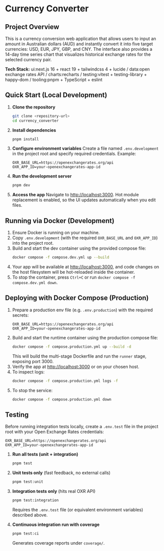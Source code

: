 # Currency Converter

## Project Overview
This is a currency conversion web application that allows users to input an amount in Australian dollars (AUD) and instantly convert it into five target currencies: USD, EUR, JPY, GBP, and CNY. The interface also provides a 14-day time series chart that visualizes historical exchange rates for the selected currency pair.

**Tech Stack:** ui:next.js 16 + react 19 + tailwindcss 4 + lucide / data:open exchange rates API / charts:recharts / testing:vitest + testing-library + happy-dom / tooling:pnpm + TypeScript + eslint


## Quick Start (Local Development)

1. **Clone the repository**
   ```bash
   git clone <repository-url>
   cd currency_converter
   ```

2. **Install dependencies**
   ```bash
   pnpm install
   ```

3. **Configure environment variables**
   Create a file named `.env.development` in the project root and specify required credentials. Example:
   ```dotenv
   OXR_BASE_URL=https://openexchangerates.org/api
   OXR_APP_ID=your-openexchangerates-app-id
   ```

4. **Run the development server**
   ```bash
   pnpm dev
   ```

5. **Access the app**
   Navigate to [http://localhost:3000](http://localhost:3000). Hot module replacement is enabled, so the UI updates automatically when you edit files.

## Running via Docker (Development)

1. Ensure Docker is running on your machine.
2. Copy `.env.development` (with the required `OXR_BASE_URL` and `OXR_APP_ID`) into the project root.
3. Build and start the dev container using the provided compose file:
   ```bash
   docker compose -f compose.dev.yml up --build
   ```
4. Your app will be available at [http://localhost:3000](http://localhost:3000), and code changes on the host filesystem will be hot-reloaded inside the container.
5. To stop the container, press `Ctrl+C` or run `docker compose -f compose.dev.yml down`.

## Deploying with Docker Compose (Production)

1. Prepare a production env file (e.g. `.env.production`) with the required secrets:
   ```dotenv
   OXR_BASE_URL=https://openexchangerates.org/api
   OXR_APP_ID=your-openexchangerates-app-id
   ```
2. Build and start the runtime container using the production compose file:
   ```bash
   docker compose -f compose.production.yml up --build -d
   ```
   This will build the multi-stage Dockerfile and run the `runner` stage, exposing port 3000.
3. Verify the app at [http://localhost:3000](http://localhost:3000) or on your chosen host.
4. To inspect logs:
   ```bash
   docker compose -f compose.production.yml logs -f
   ```
5. To stop the service:
   ```bash
   docker compose -f compose.production.yml down
   ```

## Testing

Before running integration tests locally, create a `.env.test` file in the project root with your Open Exchange Rates credentials:
```dotenv
OXR_BASE_URL=https://openexchangerates.org/api
OXR_APP_ID=your-openexchangerates-app-id
```

1. **Run all tests (unit + integration)**  
   ```bash
   pnpm test
   ```

2. **Unit tests only** (fast feedback, no external calls)  
   ```bash
   pnpm test:unit
   ```

3. **Integration tests only** (hits real OXR API)  
   ```bash
   pnpm test:integration
   ```
   Requires the `.env.test` file (or equivalent environment variables) described above.

4. **Continuous integration run with coverage**  
   ```bash
   pnpm test:ci
   ```
   Generates coverage reports under `coverage/`.
